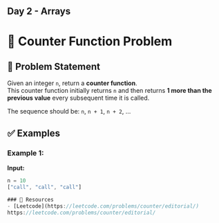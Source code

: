 ## Day 2 - Arrays
 

# 🔢 Counter Function Problem

## 🧩 Problem Statement
Given an integer `n`, return a **counter function**.  
This counter function initially returns `n` and then returns **1 more than the previous value** every subsequent time it is called.

The sequence should be: `n`, `n + 1`, `n + 2`, ...



## ✅ Examples

### Example 1:
**Input:**
```js
n = 10
["call", "call", "call"]

### 📌 Resources
- [Leetcode](https://leetcode.com/problems/counter/editorial/)
https://leetcode.com/problems/counter/editorial/


